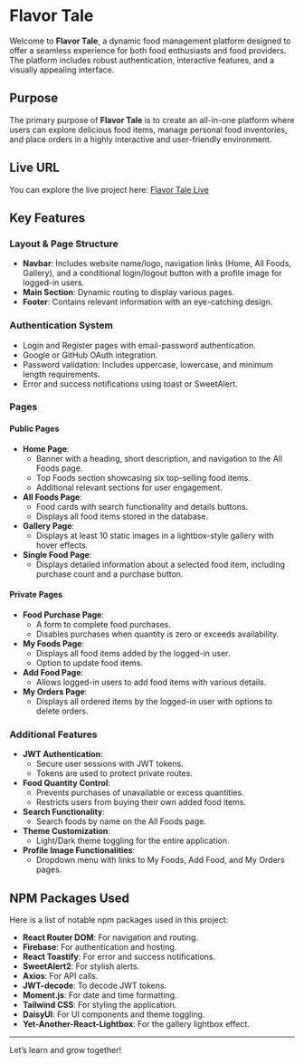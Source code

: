 # Flavor Tale

Welcome to **Flavor Tale**, a dynamic food management platform designed to offer a seamless experience for both food enthusiasts and food providers. The platform includes robust authentication, interactive features, and a visually appealing interface.

## Purpose
The primary purpose of **Flavor Tale** is to create an all-in-one platform where users can explore delicious food items, manage personal food inventories, and place orders in a highly interactive and user-friendly environment. 

## Live URL
You can explore the live project here: [Flavor Tale Live](https://flavor-tales.web.app/)

## Key Features
### Layout & Page Structure
- **Navbar**: Includes website name/logo, navigation links (Home, All Foods, Gallery), and a conditional login/logout button with a profile image for logged-in users.
- **Main Section**: Dynamic routing to display various pages.
- **Footer**: Contains relevant information with an eye-catching design.

### Authentication System
- Login and Register pages with email-password authentication.
- Google or GitHub OAuth integration.
- Password validation: Includes uppercase, lowercase, and minimum length requirements.
- Error and success notifications using toast or SweetAlert.

### Pages
#### Public Pages
- **Home Page**:
  - Banner with a heading, short description, and navigation to the All Foods page.
  - Top Foods section showcasing six top-selling food items.
  - Additional relevant sections for user engagement.
- **All Foods Page**:
  - Food cards with search functionality and details buttons.
  - Displays all food items stored in the database.
- **Gallery Page**:
  - Displays at least 10 static images in a lightbox-style gallery with hover effects.
- **Single Food Page**:
  - Displays detailed information about a selected food item, including purchase count and a purchase button.

#### Private Pages
- **Food Purchase Page**:
  - A form to complete food purchases.
  - Disables purchases when quantity is zero or exceeds availability.
- **My Foods Page**:
  - Displays all food items added by the logged-in user.
  - Option to update food items.
- **Add Food Page**:
  - Allows logged-in users to add food items with various details.
- **My Orders Page**:
  - Displays all ordered items by the logged-in user with options to delete orders.

### Additional Features
- **JWT Authentication**:
  - Secure user sessions with JWT tokens.
  - Tokens are used to protect private routes.
- **Food Quantity Control**:
  - Prevents purchases of unavailable or excess quantities.
  - Restricts users from buying their own added food items.
- **Search Functionality**:
  - Search foods by name on the All Foods page.
- **Theme Customization**:
  - Light/Dark theme toggling for the entire application.
- **Profile Image Functionalities**:
  - Dropdown menu with links to My Foods, Add Food, and My Orders pages.

## NPM Packages Used
Here is a list of notable npm packages used in this project:
- **React Router DOM**: For navigation and routing.
- **Firebase**: For authentication and hosting.
- **React Toastify**: For error and success notifications.
- **SweetAlert2**: For stylish alerts.
- **Axios**: For API calls.
- **JWT-decode**: To decode JWT tokens.
- **Moment.js**: For date and time formatting.
- **Tailwind CSS**: For styling the application.
- **DaisyUI**: For UI components and theme toggling.
- **Yet-Another-React-Lightbox**: For the gallery lightbox effect.

---

Let’s learn and grow together!

